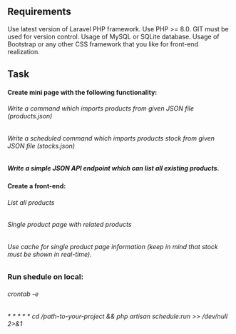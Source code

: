 

## Requirements
Use latest version of Laravel PHP framework.
Use PHP >= 8.0.
GIT must be used for version control.
Usage of MySQL or SQLite database.
Usage of Bootstrap or any other CSS framework that you like for front-end
realization.

## Task

#### Create mini page with the following functionality:

###### Write a command which imports products from given JSON file (products.json)

###### Write a scheduled command which imports products stock from given JSON file (stocks.json)

##### Write a simple JSON API endpoint which can list all existing products.

#### Create a front-end:
###### List all products

###### Single product page with related products

###### Use cache for single product page information (keep in mind that stock must be shown in real-time).


### Run shedule on local:

###### crontab -e 
###### * * * * * cd /path-to-your-project && php artisan schedule:run >> /dev/null 2>&1


